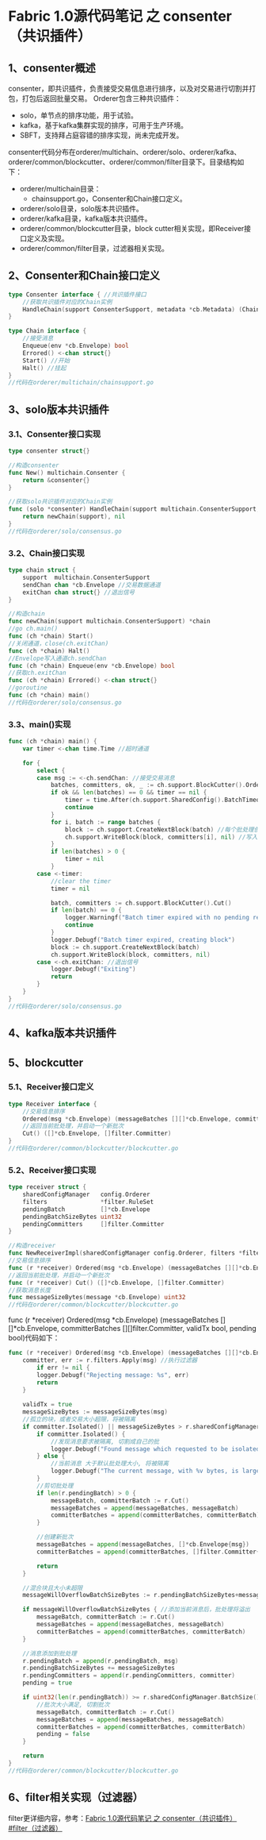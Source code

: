 # Fabric 1.0源代码笔记 之 consenter（共识插件）

## 1、consenter概述

consenter，即共识插件，负责接受交易信息进行排序，以及对交易进行切割并打包，打包后返回批量交易。
Orderer包含三种共识插件：
* solo，单节点的排序功能，用于试验。
* kafka，基于kafka集群实现的排序，可用于生产环境。
* SBFT，支持拜占庭容错的排序实现，尚未完成开发。

consenter代码分布在orderer/multichain、orderer/solo、orderer/kafka、orderer/common/blockcutter、orderer/common/filter目录下。目录结构如下：

* orderer/multichain目录：
	* chainsupport.go，Consenter和Chain接口定义。
* orderer/solo目录，solo版本共识插件。
* orderer/kafka目录，kafka版本共识插件。
* orderer/common/blockcutter目录，block cutter相关实现，即Receiver接口定义及实现。
* orderer/common/filter目录，过滤器相关实现。

## 2、Consenter和Chain接口定义

```go
type Consenter interface { //共识插件接口
	//获取共识插件对应的Chain实例
	HandleChain(support ConsenterSupport, metadata *cb.Metadata) (Chain, error)
}

type Chain interface {
	//接受消息
	Enqueue(env *cb.Envelope) bool
	Errored() <-chan struct{}
	Start() //开始
	Halt() //挂起
}
//代码在orderer/multichain/chainsupport.go
```

## 3、solo版本共识插件

### 3.1、Consenter接口实现

```go
type consenter struct{}

//构造consenter
func New() multichain.Consenter {
	return &consenter{}
}

//获取solo共识插件对应的Chain实例
func (solo *consenter) HandleChain(support multichain.ConsenterSupport, metadata *cb.Metadata) (multichain.Chain, error) {
	return newChain(support), nil
}
//代码在orderer/solo/consensus.go
```

### 3.2、Chain接口实现

```go
type chain struct {
	support  multichain.ConsenterSupport
	sendChan chan *cb.Envelope //交易数据通道
	exitChan chan struct{} //退出信号
}

//构造chain
func newChain(support multichain.ConsenterSupport) *chain
//go ch.main()
func (ch *chain) Start()
//关闭通道，close(ch.exitChan)
func (ch *chain) Halt()
//Envelope写入通道ch.sendChan
func (ch *chain) Enqueue(env *cb.Envelope) bool
//获取ch.exitChan
func (ch *chain) Errored() <-chan struct{}
//goroutine
func (ch *chain) main()
//代码在orderer/solo/consensus.go
```

### 3.3、main()实现

```go
func (ch *chain) main() {
	var timer <-chan time.Time //超时通道

	for {
		select {
		case msg := <-ch.sendChan: //接受交易消息
			batches, committers, ok, _ := ch.support.BlockCutter().Ordered(msg)
			if ok && len(batches) == 0 && timer == nil {
				timer = time.After(ch.support.SharedConfig().BatchTimeout())
				continue
			}
			for i, batch := range batches {
				block := ch.support.CreateNextBlock(batch) //每个批处理创建一个块
				ch.support.WriteBlock(block, committers[i], nil) //写入块
			}
			if len(batches) > 0 {
				timer = nil
			}
		case <-timer:
			//clear the timer
			timer = nil

			batch, committers := ch.support.BlockCutter().Cut()
			if len(batch) == 0 {
				logger.Warningf("Batch timer expired with no pending requests, this might indicate a bug")
				continue
			}
			logger.Debugf("Batch timer expired, creating block")
			block := ch.support.CreateNextBlock(batch)
			ch.support.WriteBlock(block, committers, nil)
		case <-ch.exitChan: //退出信号
			logger.Debugf("Exiting")
			return
		}
	}
}
//代码在orderer/solo/consensus.go
```

## 4、kafka版本共识插件



## 5、blockcutter

### 5.1、Receiver接口定义

```go
type Receiver interface {
	//交易信息排序
	Ordered(msg *cb.Envelope) (messageBatches [][]*cb.Envelope, committers [][]filter.Committer, validTx bool, pending bool)
	//返回当前批处理，并启动一个新批次
	Cut() ([]*cb.Envelope, []filter.Committer)
}
//代码在orderer/common/blockcutter/blockcutter.go
```

### 5.2、Receiver接口实现

```go
type receiver struct {
	sharedConfigManager   config.Orderer
	filters               *filter.RuleSet
	pendingBatch          []*cb.Envelope
	pendingBatchSizeBytes uint32
	pendingCommitters     []filter.Committer
}

//构造receiver
func NewReceiverImpl(sharedConfigManager config.Orderer, filters *filter.RuleSet) Receiver
//交易信息排序
func (r *receiver) Ordered(msg *cb.Envelope) (messageBatches [][]*cb.Envelope, committerBatches [][]filter.Committer, validTx bool, pending bool)
//返回当前批处理，并启动一个新批次
func (r *receiver) Cut() ([]*cb.Envelope, []filter.Committer)
//获取消息长度
func messageSizeBytes(message *cb.Envelope) uint32
//代码在orderer/common/blockcutter/blockcutter.go
```

func (r *receiver) Ordered(msg *cb.Envelope) (messageBatches [][]*cb.Envelope, committerBatches [][]filter.Committer, validTx bool, pending bool)代码如下：

```go
func (r *receiver) Ordered(msg *cb.Envelope) (messageBatches [][]*cb.Envelope, committerBatches [][]filter.Committer, validTx bool, pending bool) {
	committer, err := r.filters.Apply(msg) //执行过滤器
		if err != nil {
		logger.Debugf("Rejecting message: %s", err)
		return
	}
	
	validTx = true
	messageSizeBytes := messageSizeBytes(msg)
	//孤立的块，或者交易大小超限，将被隔离
	if committer.Isolated() || messageSizeBytes > r.sharedConfigManager.BatchSize().PreferredMaxBytes {
		if committer.Isolated() {
			//发现消息要求被隔离, 切割成自己的批
			logger.Debugf("Found message which requested to be isolated, cutting into its own batch")
		} else {
			//当前消息 大于默认批处理大小, 将被隔离
			logger.Debugf("The current message, with %v bytes, is larger than the preferred batch size of %v bytes and will be isolated.", messageSizeBytes, r.sharedConfigManager.BatchSize().PreferredMaxBytes)
		}
		//剪切批处理
		if len(r.pendingBatch) > 0 {
			messageBatch, committerBatch := r.Cut()
			messageBatches = append(messageBatches, messageBatch)
			committerBatches = append(committerBatches, committerBatch)
		}

		//创建新批次
		messageBatches = append(messageBatches, []*cb.Envelope{msg})
		committerBatches = append(committerBatches, []filter.Committer{committer})

		return
	}

	//混合块且大小未超限
	messageWillOverflowBatchSizeBytes := r.pendingBatchSizeBytes+messageSizeBytes > r.sharedConfigManager.BatchSize().PreferredMaxBytes

	if messageWillOverflowBatchSizeBytes { //添加当前消息后，批处理将溢出
		messageBatch, committerBatch := r.Cut()
		messageBatches = append(messageBatches, messageBatch)
		committerBatches = append(committerBatches, committerBatch)
	}

	//消息添加到批处理
	r.pendingBatch = append(r.pendingBatch, msg)
	r.pendingBatchSizeBytes += messageSizeBytes
	r.pendingCommitters = append(r.pendingCommitters, committer)
	pending = true

	if uint32(len(r.pendingBatch)) >= r.sharedConfigManager.BatchSize().MaxMessageCount {
		//批次大小满足, 切割批次
		messageBatch, committerBatch := r.Cut()
		messageBatches = append(messageBatches, messageBatch)
		committerBatches = append(committerBatches, committerBatch)
		pending = false
	}

	return
}
//代码在orderer/common/blockcutter/blockcutter.go
```

## 6、filter相关实现（过滤器）

filter更详细内容，参考：[Fabric 1.0源代码笔记 之 consenter（共识插件） #filter（过滤器）](filter.md)
